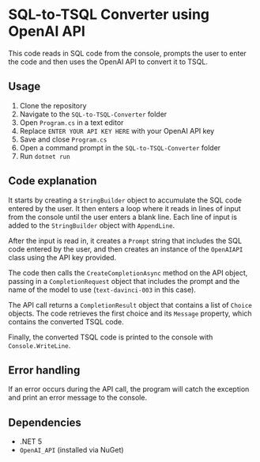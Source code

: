 # SQL-to-TSQL Converter using OpenAI API

This code reads in SQL code from the console, prompts the user to enter the code and then uses the OpenAI API to convert it to TSQL.

## Usage

1. Clone the repository
2. Navigate to the `SQL-to-TSQL-Converter` folder
3. Open `Program.cs` in a text editor
4. Replace `ENTER YOUR API KEY HERE` with your OpenAI API key
5. Save and close `Program.cs`
6. Open a command prompt in the `SQL-to-TSQL-Converter` folder
7. Run `dotnet run`

## Code explanation

It starts by creating a `StringBuilder` object to accumulate the SQL code entered by the user. 
It then enters a loop where it reads in lines of input from the console until the user enters a blank line. 
Each line of input is added to the `StringBuilder` object with `AppendLine`.

After the input is read in, it creates a `Prompt` string that includes the SQL code entered by the user, 
and then creates an instance of the `OpenAIAPI` class using the API key provided.

The code then calls the `CreateCompletionAsync` method on the API object, passing in a `CompletionRequest` 
object that includes the prompt and the name of the model to use (`text-davinci-003` in this case).

The API call returns a `CompletionResult` object that contains a list of `Choice` objects. 
The code retrieves the first choice and its `Message` property, which contains the converted TSQL code.

Finally, the converted TSQL code is printed to the console with `Console.WriteLine`.

## Error handling

If an error occurs during the API call, the program will catch the exception and print an error message to the console.

## Dependencies

- .NET 5
- `OpenAI_API` (installed via NuGet)


